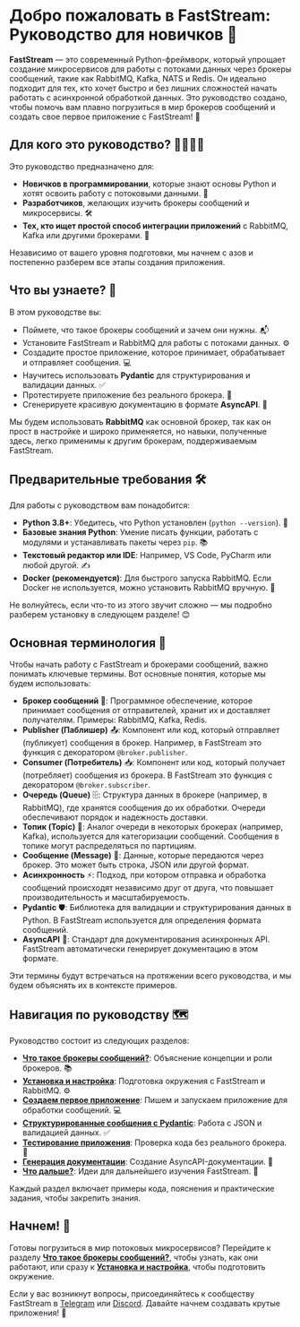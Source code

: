 # Добро пожаловать в FastStream: Руководство для новичков 🚀

**FastStream** — это современный Python-фреймворк, который упрощает создание микросервисов для работы с потоками данных через брокеры сообщений, такие как RabbitMQ, Kafka, NATS и Redis. Он идеально подходит для тех, кто хочет быстро и без лишних сложностей начать работать с асинхронной обработкой данных. Это руководство создано, чтобы помочь вам плавно погрузиться в мир брокеров сообщений и создать свое первое приложение с FastStream! 🌟

## Для кого это руководство? 👩‍💻👨‍💻

Это руководство предназначено для:

- **Новичков в программировании**, которые знают основы Python и хотят освоить работу с потоковыми данными. 🐣
- **Разработчиков**, желающих изучить брокеры сообщений и микросервисы. 🛠️
- **Тех, кто ищет простой способ интеграции приложений** с RabbitMQ, Kafka или другими брокерами. 🔗

Независимо от вашего уровня подготовки, мы начнем с азов и постепенно разберем все этапы создания приложения.

## Что вы узнаете? 🎯

В этом руководстве вы:

- Поймете, что такое брокеры сообщений и зачем они нужны. 📬
- Установите FastStream и RabbitMQ для работы с потоками данных. ⚙️
- Создадите простое приложение, которое принимает, обрабатывает и отправляет сообщения. 💻
- Научитесь использовать **Pydantic** для структурирования и валидации данных. ✅
- Протестируете приложение без реального брокера. 🧪
- Сгенерируете красивую документацию в формате **AsyncAPI**. 📝

Мы будем использовать **RabbitMQ** как основной брокер, так как он прост в настройке и широко применяется, но навыки, полученные здесь, легко применимы к другим брокерам, поддерживаемым FastStream.

## Предварительные требования 🛠️

Для работы с руководством вам понадобится:

- **Python 3.8+**: Убедитесь, что Python установлен (`python --version`). 🐍
- **Базовые знания Python**: Умение писать функции, работать с модулями и устанавливать пакеты через `pip`. 📚
- **Текстовый редактор или IDE**: Например, VS Code, PyCharm или любой другой. ✍️
- **Docker (рекомендуется)**: Для быстрого запуска RabbitMQ. Если Docker не используется, можно установить RabbitMQ вручную. 🐳

Не волнуйтесь, если что-то из этого звучит сложно — мы подробно разберем установку в следующем разделе! 😊

## Основная терминология 📖

Чтобы начать работу с FastStream и брокерами сообщений, важно понимать ключевые термины. Вот основные понятия, которые мы будем использовать:

- **Брокер сообщений** 📨: Программное обеспечение, которое принимает сообщения от отправителей, хранит их и доставляет получателям. Примеры: RabbitMQ, Kafka, Redis.
- **Publisher (Паблишер)** 📤: Компонент или код, который отправляет (публикует) сообщения в брокер. Например, в FastStream это функция с декоратором `@broker.publisher`.
- **Consumer (Потребитель)** 📥: Компонент или код, который получает (потребляет) сообщения из брокера. В FastStream это функция с декоратором `@broker.subscriber`.
- **Очередь (Queue)** 🗄️: Структура данных в брокере (например, в RabbitMQ), где хранятся сообщения до их обработки. Очереди обеспечивают порядок и надежность доставки.
- **Топик (Topic)** 📌: Аналог очереди в некоторых брокерах (например, Kafka), используется для категоризации сообщений. Сообщения в топике могут распределяться по партициям.
- **Сообщение (Message)** 💬: Данные, которые передаются через брокер. Это может быть строка, JSON или другой формат.
- **Асинхронность** ⚡: Подход, при котором отправка и обработка сообщений происходят независимо друг от друга, что повышает производительность и масштабируемость.
- **Pydantic** 🛡️: Библиотека для валидации и структурирования данных в Python. В FastStream используется для определения формата сообщений.
- **AsyncAPI** 📜: Стандарт для документирования асинхронных API. FastStream автоматически генерирует документацию в этом формате.

Эти термины будут встречаться на протяжении всего руководства, и мы будем объяснять их в контексте примеров.

## Навигация по руководству 🗺️

Руководство состоит из следующих разделов:

- [**Что такое брокеры сообщений?**](./introduction.md): Объяснение концепции и роли брокеров. 📚
- [**Установка и настройка**](./setup.md): Подготовка окружения с FastStream и RabbitMQ. ⚙️
- [**Создаем первое приложение**](./first_app.md): Пишем и запускаем приложение для обработки сообщений. 💻
- [**Структурированные сообщения с Pydantic**](./pydantic.md): Работа с JSON и валидацией данных. ✅
- [**Тестирование приложения**](./testing.md): Проверка кода без реального брокера. 🧪
- [**Генерация документации**](./documentation.md): Создание AsyncAPI-документации. 📝
- [**Что дальше?**](./next_steps.md): Идеи для дальнейшего изучения FastStream. 🚀

Каждый раздел включает примеры кода, пояснения и практические задания, чтобы закрепить знания.

## Начнем! 🎉

Готовы погрузиться в мир потоковых микросервисов? Перейдите к разделу [**Что такое брокеры сообщений?**](./introduction.md), чтобы узнать, как они работают, или сразу к [**Установка и настройка**](./setup.md), чтобы подготовить окружение.

Если у вас возникнут вопросы, присоединяйтесь к сообществу FastStream в [Telegram](https://t.me/python_faststream) или [Discord](https://discord.gg/qFm6aSqq59). Давайте начнем создавать крутые приложения! 💪
